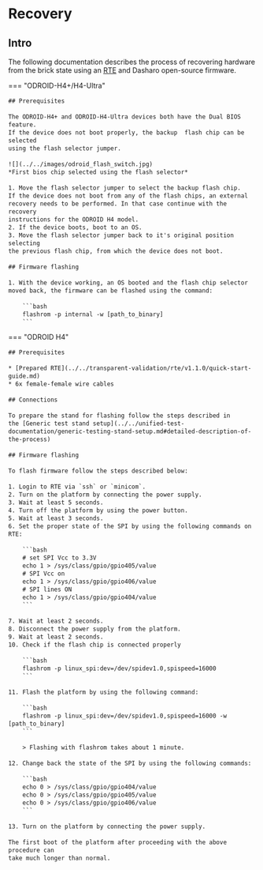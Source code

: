 # Recovery

## Intro

The following documentation describes the process of recovering hardware from
the brick state using an [RTE](../../transparent-validation/rte/introduction.md)
and Dasharo open-source firmware.

=== "ODROID-H4+/H4-Ultra"

    ## Prerequisites

    The ODROID-H4+ and ODROID-H4-Ultra devices both have the Dual BIOS feature.
    If the device does not boot properly, the backup  flash chip can be selected
    using the flash selector jumper.

    ![](../../images/odroid_flash_switch.jpg)
    *First bios chip selected using the flash selector*

    1. Move the flash selector jumper to select the backup flash chip.
    If the device does not boot from any of the flash chips, an external
    recovery needs to be performed. In that case continue with the recovery
    instructions for the ODROID H4 model.
    2. If the device boots, boot to an OS.
    3. Move the flash selector jumper back to it's original position selecting
    the previous flash chip, from which the device does not boot.

    ## Firmware flashing

    1. With the device working, an OS booted and the flash chip selector
    moved back, the firmware can be flashed using the command:

        ```bash
        flashrom -p internal -w [path_to_binary]
        ```

=== "ODROID H4"

    ## Prerequisites

    * [Prepared RTE](../../transparent-validation/rte/v1.1.0/quick-start-guide.md)
    * 6x female-female wire cables

    ## Connections

    To prepare the stand for flashing follow the steps described in
    the [Generic test stand setup](../../unified-test-documentation/generic-testing-stand-setup.md#detailed-description-of-the-process)

    ## Firmware flashing

    To flash firmware follow the steps described below:

    1. Login to RTE via `ssh` or `minicom`.
    2. Turn on the platform by connecting the power supply.
    3. Wait at least 5 seconds.
    4. Turn off the platform by using the power button.
    5. Wait at least 3 seconds.
    6. Set the proper state of the SPI by using the following commands on RTE:

        ```bash
        # set SPI Vcc to 3.3V
        echo 1 > /sys/class/gpio/gpio405/value
        # SPI Vcc on
        echo 1 > /sys/class/gpio/gpio406/value
        # SPI lines ON
        echo 1 > /sys/class/gpio/gpio404/value
        ```

    7. Wait at least 2 seconds.
    8. Disconnect the power supply from the platform.
    9. Wait at least 2 seconds.
    10. Check if the flash chip is connected properly

        ```bash
        flashrom -p linux_spi:dev=/dev/spidev1.0,spispeed=16000
        ```

    11. Flash the platform by using the following command:

        ```bash
        flashrom -p linux_spi:dev=/dev/spidev1.0,spispeed=16000 -w [path_to_binary]
        ```

        > Flashing with flashrom takes about 1 minute.

    12. Change back the state of the SPI by using the following commands:

        ```bash
        echo 0 > /sys/class/gpio/gpio404/value
        echo 0 > /sys/class/gpio/gpio405/value
        echo 0 > /sys/class/gpio/gpio406/value
        ```

    13. Turn on the platform by connecting the power supply.

    The first boot of the platform after proceeding with the above procedure can
    take much longer than normal.
